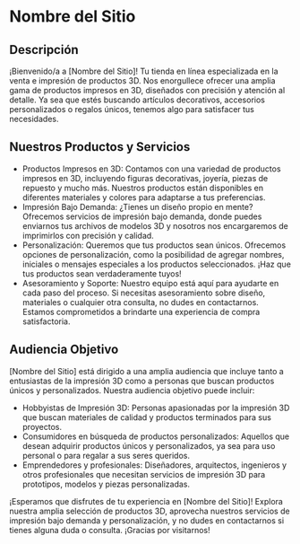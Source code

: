 # Nombre del Sitio

## Descripción
¡Bienvenido/a a [Nombre del Sitio]! Tu tienda en línea especializada en la venta e impresión de productos 3D. Nos enorgullece ofrecer una amplia gama de productos impresos en 3D, diseñados con precisión y atención al detalle. Ya sea que estés buscando artículos decorativos, accesorios personalizados o regalos únicos, tenemos algo para satisfacer tus necesidades.

## Nuestros Productos y Servicios
- Productos Impresos en 3D: Contamos con una variedad de productos impresos en 3D, incluyendo figuras decorativas, joyería, piezas de repuesto y mucho más. Nuestros productos están disponibles en diferentes materiales y colores para adaptarse a tus preferencias.
- Impresión Bajo Demanda: ¿Tienes un diseño propio en mente? Ofrecemos servicios de impresión bajo demanda, donde puedes enviarnos tus archivos de modelos 3D y nosotros nos encargaremos de imprimirlos con precisión y calidad.
- Personalización: Queremos que tus productos sean únicos. Ofrecemos opciones de personalización, como la posibilidad de agregar nombres, iniciales o mensajes especiales a los productos seleccionados. ¡Haz que tus productos sean verdaderamente tuyos!
- Asesoramiento y Soporte: Nuestro equipo está aquí para ayudarte en cada paso del proceso. Si necesitas asesoramiento sobre diseño, materiales o cualquier otra consulta, no dudes en contactarnos. Estamos comprometidos a brindarte una experiencia de compra satisfactoria.

## Audiencia Objetivo
[Nombre del Sitio] está dirigido a una amplia audiencia que incluye tanto a entusiastas de la impresión 3D como a personas que buscan productos únicos y personalizados. Nuestra audiencia objetivo puede incluir:
- Hobbyistas de Impresión 3D: Personas apasionadas por la impresión 3D que buscan materiales de calidad y productos terminados para sus proyectos.
- Consumidores en búsqueda de productos personalizados: Aquellos que desean adquirir productos únicos y personalizados, ya sea para uso personal o para regalar a sus seres queridos.
- Emprendedores y profesionales: Diseñadores, arquitectos, ingenieros y otros profesionales que necesitan servicios de impresión 3D para prototipos, modelos y piezas personalizadas.

¡Esperamos que disfrutes de tu experiencia en [Nombre del Sitio]! Explora nuestra amplia selección de productos 3D, aprovecha nuestros servicios de impresión bajo demanda y personalización, y no dudes en contactarnos si tienes alguna duda o consulta. ¡Gracias por visitarnos!
